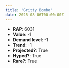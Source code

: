 ```yaml
---
title: 'Gritty Bombo'
date: 2025-08-06T00:00:00Z
---
```

- **RAP**: 6031
- **Value**: -1
- **Demand level**: -1
- **Trend**: -1
- **Projected?**: True
- **Hyped?**: True
- **Rare?**: True
